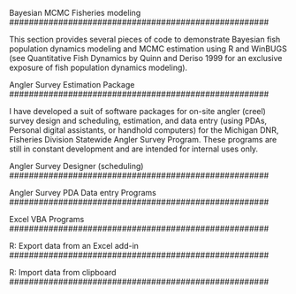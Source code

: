 Bayesian MCMC Fisheries modeling 
#####################################################

This section provides several pieces of code to demonstrate 
Bayesian fish population dynamics modeling and MCMC estimation 
using R and WinBUGS (see Quantitative Fish Dynamics by 
Quinn and Deriso 1999 for an exclusive exposure of 
fish population dynamics modeling).

Angler Survey Estimation Package 
#####################################################

I have developed a suit of software packages for on-site 
angler (creel) survey design and scheduling, estimation, 
and data entry (using PDAs, Personal digital assistants, or handhold computers) 
for the Michigan DNR, Fisheries Division Statewide Angler Survey Program. 
These programs are still in constant development and are intended for internal uses only.

Angler Survey Designer (scheduling) 
#####################################################


Angler Survey PDA Data entry Programs 
#####################################################

Excel VBA Programs 
#####################################################

R: Export data from an Excel add-in 
#####################################################

R: Import data from clipboard
#####################################################

